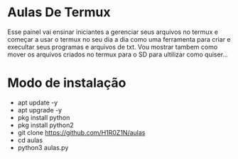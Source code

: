 # Aulas De Termux
Esse painel vai ensinar iniciantes a gerenciar seus arquivos no termux e começar a usar o termux no seu dia a dia como uma ferramenta para criar e execultar seus programas e arquivos de txt.
Vou mostrar tambem como mover os arquivos criados no termux para o SD para ultilizar como quiser...
# Modo de instalação

- apt update -y
- apt upgrade -y
- pkg install python
- pkg install python2
- git clone https://github.com/H1R0Z1N/aulas
- cd aulas
- python3 aulas.py
